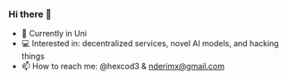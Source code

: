 ### Hi there 🤘

<!--
**nderimx/nderimx** is a ✨ _special_ ✨ repository because its `README.md` (this file) appears on your GitHub profile.
-->

- 🎒 Currently in Uni
- 💻 Interested in: decentralized services, novel AI models, and hacking things
- 📫 How to reach me: @hexcod3 & nderimx@gmail.com

<!--
- 🌱 Currently learning more on hacking Windows, Solaris, OSX, and Cisco IOS
- 👯 I’m looking to collaborate on bug bounty hunting
- 🔭 I’m currently working on ...
- 🤔 I’m looking for help with ...
- 💬 Ask me about ...
- 😄 Pronouns: ...
- ⚡ Fun fact: ...
-->
